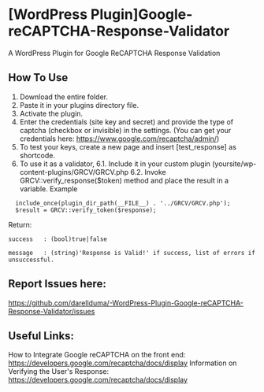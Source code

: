 # [WordPress Plugin]Google-reCAPTCHA-Response-Validator
A WordPress Plugin for Google ReCAPTCHA Response Validation

## How To Use
1. Download the entire folder.
2. Paste it in your plugins directory file.
3. Activate the plugin.
4. Enter the credentials (site key and secret) and provide the type of captcha (checkbox or invisible) in the settings. (You can get your credentials here: https://www.google.com/recaptcha/admin/)
5. To test your keys, create a new page and insert [test_response] as shortcode.
6. To use it as a validator, 
  6.1. Include it in your custom plugin (yoursite/wp-content-plugins/GRCV/GRCV.php
  6.2. Invoke GRCV::verify_response($token) method and place the result in a variable.
  Example
  ```
    include_once(plugin_dir_path(__FILE__) . '../GRCV/GRCV.php');
    $result = GRCV::verify_token($response);
  ```
  Return:
    
    success   : (bool)true|false
    
    message   : (string)'Response is Valid!' if success, list of errors if unsuccessful.

## Report Issues here: 
https://github.com/darellduma/-WordPress-Plugin-Google-reCAPTCHA-Response-Validator/issues

## Useful Links:
How to Integrate Google reCAPTCHA on the front end: https://developers.google.com/recaptcha/docs/display
Information on Verifying the User's Response: https://developers.google.com/recaptcha/docs/display
